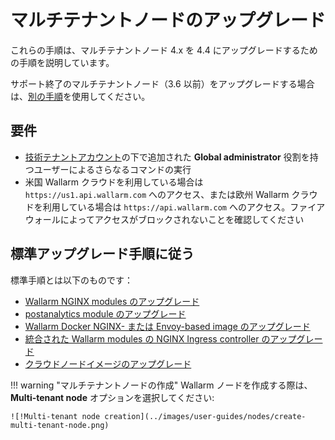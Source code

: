 [ptrav-attack-docs]:                ../attacks-vulns-list.ja.md#path-traversal
[attacks-in-ui-image]:              ../images/admin-guides/test-attacks-quickstart.png

# マルチテナントノードのアップグレード

これらの手順は、マルチテナントノード 4.x を 4.4 にアップグレードするための手順を説明しています。

サポート終了のマルチテナントノード（3.6 以前）をアップグレードする場合は、[別の手順](older-versions/multi-tenant.ja.md)を使用してください。

## 要件

* [技術テナントアカウント](../installation/multi-tenant/configure-accounts.ja.md#tenant-account-structure)の下で追加された **Global administrator** 役割を持つユーザーによるさらなるコマンドの実行
* 米国 Wallarm クラウドを利用している場合は `https://us1.api.wallarm.com` へのアクセス、または欧州 Wallarm クラウドを利用している場合は `https://api.wallarm.com` へのアクセス。ファイアウォールによってアクセスがブロックされないことを確認してください

## 標準アップグレード手順に従う

標準手順とは以下のものです：

* [Wallarm NGINX modules のアップグレード](nginx-modules.ja.md)
* [postanalytics module のアップグレード](separate-postanalytics.ja.md)
* [Wallarm Docker NGINX- または Envoy-based image のアップグレード](docker-container.ja.md)
* [統合された Wallarm modules の NGINX Ingress controller のアップグレード](ingress-controller.ja.md)
* [クラウドノードイメージのアップグレード](cloud-image.ja.md)

!!! warning "マルチテナントノードの作成"
    Wallarm ノードを作成する際は、**Multi-tenant node** オプションを選択してください:

    ![!Multi-tenant node creation](../images/user-guides/nodes/create-multi-tenant-node.png)